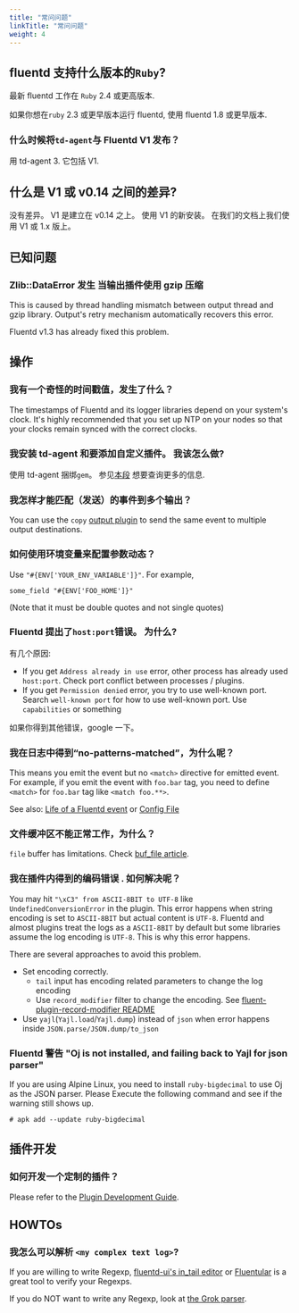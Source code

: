 ```yaml
---
title: "常问问题"
linkTitle: "常问问题"
weight: 4
---
```


## fluentd 支持什么版本的`Ruby`?

最新 fluentd 工作在 `Ruby` 2.4 或更高版本.

如果你想在`ruby` 2.3 或更早版本运行 fluentd, 使用 fluentd 1.8 或更早版本.

### 什么时候将`td-agent`与 Fluentd V1 发布？

用 td-agent 3. 它包括 V1.

## 什么是 V1 或 v0.14 之间的差异?

没有差异。 V1 是建立在 v0.14 之上。
使用 V1 的新安装。
在我们的文档上我们使用 V1 或 1.x 版上。

## 已知问题

### Zlib::DataError 发生 当输出插件使用 gzip 压缩

This is caused by thread handling mismatch between output thread and
gzip library. Output's retry mechanism automatically recovers this
error.

Fluentd v1.3 has already fixed this problem.

## 操作

### 我有一个奇怪的时间戳值，发生了什么？

The timestamps of Fluentd and its logger libraries depend on your
system's clock. It's highly recommended that you set up NTP on your
nodes so that your clocks remain synced with the correct clocks.

### 我安装 td-agent 和要添加自定义插件。 我该怎么做?

使用 td-agent 捆绑`gem`。
参见[本段](/deployment/plugin-management.md) 想要查询更多的信息.

### 我怎样才能匹配（发送）的事件到多个输出？

You can use the `copy` [output plugin](/plugins/output/copy.md) to send the
same event to multiple output destinations.

### 如何使用环境变量来配置参数动态？

Use `"#{ENV['YOUR_ENV_VARIABLE']}"`. For example,

```
some_field "#{ENV['FOO_HOME']}"
```

(Note that it must be double quotes and not single quotes)

### Fluentd 提出了`host:port`错误。 为什么?

有几个原因:

- If you get `Address already in use` error, other process has already
  used `host:port`. Check port conflict between processes / plugins.
- If you get `Permission denied` error, you try to use well-known
  port. Search `well-known port` for how to use well-known port. Use
  `capabilities` or something

如果你得到其他错误，google 一下。

### 我在日志中得到“no-patterns-matched”，为什么呢？

This means you emit the event but no `<match>` directive for emitted
event. For example, if you emit the event with `foo.bar` tag, you need
to define `<match>` for `foo.bar` tag like `<match foo.**>`.

See also: [Life of a Fluentd event](/overview/life-of-a-fluentd-event.md) or [Config File](/configuration/config-file.md)

### 文件缓冲区不能正常工作，为什么？

`file` buffer has limitations. Check [buf_file article](/plugins/buffer/file.md#limitation).

### 我在插件内得到的编码错误 . 如何解决呢？

You may hit `"\xC3" from ASCII-8BIT to UTF-8` like
`UndefinedConversionError` in the plugin. This error happens when string
encoding is set to `ASCII-8BIT` but actual content is `UTF-8`. Fluentd
and almost plugins treat the logs as a `ASCII-8BIT` by default but some
libraries assume the log encoding is `UTF-8`. This is why this error
happens.

There are several approaches to avoid this problem.

- Set encoding correctly.
  - `tail` input has encoding related parameters to change the log
    encoding
  - Use `record_modifier` filter to change the encoding. See
    [fluent-plugin-record-modifier README](https://github.com/repeatedly/fluent-plugin-record-modifier#char_encoding)
- Use `yajl`(`Yajl.load`/`Yajl.dump`) instead of `json` when error happens inside
  `JSON.parse/JSON.dump/to_json`

### Fluentd 警告 "Oj is not installed, and failing back to Yajl for json parser"

If you are using Alpine Linux, you need to install `ruby-bigdecimal` to
use Oj as the JSON parser. Please Execute the following command and see
if the warning still shows up.

```
# apk add --update ruby-bigdecimal
```

## 插件开发

### 如何开发一个定制的插件？

Please refer to the [Plugin Development Guide](/developer/plugin-development.md).

## HOWTOs

### 我怎么可以解析 `<my complex text log>`?

If you are willing to write Regexp, [fluentd-ui's in_tail editor](/deployment/fluentd-ui.md#in_tail-setting) or
[Fluentular](http://fluentular.herokuapp.com) is a great tool to verify your Regexps.

If you do NOT want to write any Regexp, look at [the Grok parser](https://github.com/kiyoto/fluent-plugin-grok-parser).
